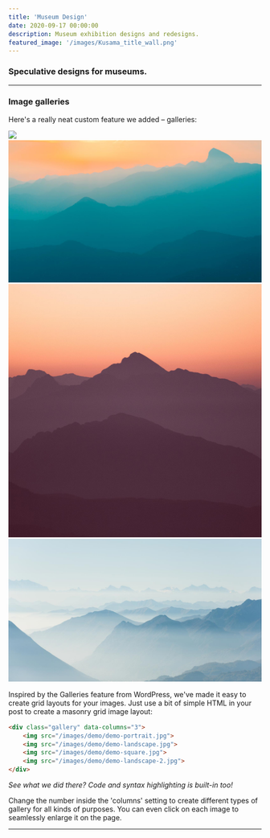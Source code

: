 ```yaml
---
title: 'Museum Design'
date: 2020-09-17 00:00:00
description: Museum exhibition designs and redesigns.
featured_image: '/images/Kusama_title_wall.png'
---
```



### Speculative designs for museums.

---

### Image galleries

Here's a really neat custom feature we added – galleries:

<div class="gallery" data-columns="3">
	<img src="/images/onewitheternity.PNG">
	<img src="/images/demo/demo-landscape.jpg">
	<img src="/images/demo/demo-square.jpg">
	<img src="/images/demo/demo-landscape-2.jpg">
</div>

Inspired by the Galleries feature from WordPress, we've made it easy to create grid layouts for your images. Just use a bit of simple HTML in your post to create a masonry grid image layout:

```html
<div class="gallery" data-columns="3">
    <img src="/images/demo/demo-portrait.jpg">
    <img src="/images/demo/demo-landscape.jpg">
    <img src="/images/demo/demo-square.jpg">
    <img src="/images/demo/demo-landscape-2.jpg">
</div>
```

*See what we did there? Code and syntax highlighting is built-in too!*

Change the number inside the 'columns' setting to create different types of gallery for all kinds of purposes. You can even click on each image to seamlessly enlarge it on the page.

---
